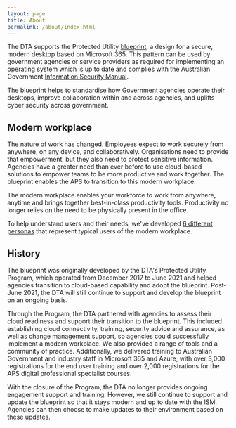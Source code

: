 ```yaml
---
layout: page
title: About
permalink: /about/index.html
---
```


The DTA supports the Protected Utility [blueprint](/blueprint/), a design for a secure, modern desktop based on Microsoft 365. This pattern can be used by government agencies or service providers as required for implementing an operating system which is up to date and complies with the Australian Government [Information Security Manual](https://www.cyber.gov.au/acsc/view-all-content/ism).

The blueprint helps to standardise how Government agencies operate their desktops, improve collaboration within and across agencies, and uplifts cyber security across government.

## Modern workplace

The nature of work has changed. Employees expect to work securely from anywhere, on any device, and collaboratively. Organisations need to provide that empowerment, but they also need to protect sensitive information. Agencies have a greater need than ever before to use cloud-based solutions to empower teams to be more productive and work together. The blueprint enables the APS to transition to this modern workplace.

The modern workplace enables your workforce to work from anywhere, anytime and brings together best-in-class productivity tools. Productivity no longer relies on the need to be physically present in the office.

To help understand users and their needs, we've developed [6 different personas](personas.html) that represent typical users of the modern workplace.

## History

The blueprint was originally developed by the DTA's Protected Utility Program, which operated from December 2017 to June 2021 and helped agencies transition to cloud-based capability and adopt the blueprint. Post-June 2021, the DTA will still continue to support and develop the blueprint on an ongoing basis. 

Through the Program, the DTA partnered with agencies to assess their cloud readiness and support their transition to the blueprint. This included establishing cloud connectivity, training, security advice and assurance, as well as change management support, so agencies could successfully implement a modern workplace. We also provided a range of tools and a community of practice. Additionally, we delivered training to Australian Government and industry staff in Microsoft 365 and Azure, with over 3,000 registrations for the end user training and over 2,000 registrations for the APS digital professional specialist courses.

With the closure of the Program, the DTA no longer provides ongoing engagement support and training. However, we still continue to support and update the blueprint so that it stays modern and up to date with the ISM. Agencies can then choose to make updates to their environment based on these updates. 
